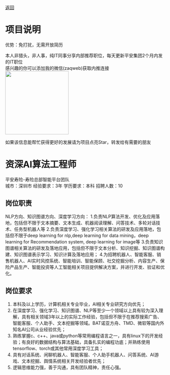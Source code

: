 [返回](../)

# 项目说明

优势：免打扰，无需开放简历

本人非猎头，非人事，纯IT同事分享内部推荐职位，每天更新平安集团2个月内发的IT职位  
感兴趣的你可以添加我的微信(zaqweb)获取内推连接  
<img src="https://github.com/zaqweb/PA-IT-JOBS/blob/master/WechatICode.jpeg"  height="200" width="200">

如果该信息能帮忙获得更好的发展请为项目点亮Star，转发给有需要的朋友

# 资深AI算法工程师
平安寿险-寿险总部智能平台团队  
城市：深圳市 经验要求：3年 学历要求：本科  招聘人数：10

## 岗位职责
NLP方向、知识图谱方向、深度学习方向：
1.负责NLP算法开发、优化及应用落地，包括但不限于文本摘要、文本生成、机器阅读理解、问答技术、多轮对话技术、任务型机器人等
2.负责深度学习、强化学习相关算法的研发及应用落地，包括但不限于deep learning for nlp,deep learning for data mining，deep learning for Recommendation system, deep learning for image等
3.负责知识图谱相关算法的研发及落地应用，包括但不限于文本分析、知识挖掘、知识图谱构建、知识图谱表示学习、知识计算及落地应用；
4.为招聘机器人、智能客服、销售机器人、AI实时风控系统、智能培训、智能保顾、社交挖掘分析、内容生产、保险产品生产、智能投资等人工智能相关项目提供解决方案，并进行开发、验证和优化。

## 岗位要求
1. 本科及以上学历，计算机相关专业毕业，AI相关专业研究方向优先；
2. 在深度学习、强化学习、知识图谱、NLP等至少一个领域以上具有较为深入理解，具有相关领域3年以上的实际工作经验，包括但不限于在推荐搜索广告、智能客服、个人助手、文本挖掘等领域。BAT诺亚方舟、TMD、微软等国内外知名AI公司从业经验优先；
3. 熟练掌握c、c++、java或python等常用编程语言之一，具有linux下的开发经验；有良好的数据结构与算法基础，具备扎实的编程功底；并熟练使用tensorflow、torch或其他常用深度学习工具；
4. 具有对话系统、闲聊机器人、智能客服、个人助手机器人、问答系统、AI游戏、文本挖掘、舆情系统相关开发经验者优先；
5. 逻辑思维能力强，善于沟通，具有团队精神，责任心强。





